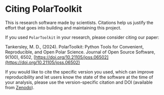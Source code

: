 # Citing PolarToolkit

This is research software made by scientists. Citations help us justify the effort that goes into building and maintaining this project.

If you used `PolarToolkit` in your research, please consider citing our paper:

Tankersley, M. D., (2024). PolarToolkit: Python Tools for Convenient, Reproducible, and Open Polar Science. Journal of Open Source Software, 9(100), 6502, [https://doi.org/10.21105/joss.06502](https://doi.org/10.21105/joss.06502)


If you would like to cite the specific version you used, which can improve reproducibility and let users know the state of the software at the time of your analysis, please use the version-specific citation and DOI (available from [Zenodo](https://zenodo.org/doi/10.5281/zenodo.7059091)).